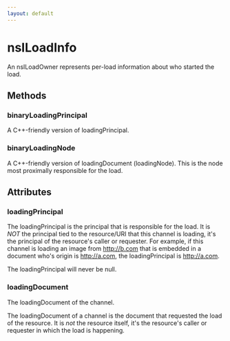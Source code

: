 ```yaml
---
layout: default
---
```


# nsILoadInfo #

An nsILoadOwner represents per-load information about who started the load.


## Methods ##

### binaryLoadingPrincipal ###

A C++-friendly version of loadingPrincipal.


### binaryLoadingNode ###

A C++-friendly version of loadingDocument (loadingNode).
This is the node most proximally responsible for the load.


## Attributes ##

### loadingPrincipal ###

The loadingPrincipal is the principal that is responsible for the load.
It is *NOT* the principal tied to the resource/URI that this
channel is loading, it's the principal of the resource's
caller or requester. For example, if this channel is loading
an image from http://b.com that is embedded in a document
who's origin is http://a.com, the loadingPrincipal is http://a.com.

The loadingPrincipal will never be null.


### loadingDocument ###

The loadingDocument of the channel.

The loadingDocument of a channel is the document that requested the
load of the resource. It is *not* the resource itself, it's the
resource's caller or requester in which the load is happening.

<script> example: Assume a document who's origin is http://a.com embeds
a script from http://b.com. The loadingDocument for the channel
associated with the http://b.com script load is the document with origin
http://a.com

<iframe> example: Assume a document with origin http://a.com embeds
<iframe src="http://b.com">. The loadingDocument for the channel associated
with the http://b.com network request is the document who's origin is
http://a.com. Now assume the iframe to http://b.com then further embeds
<script src="http://c.com">. The loadingDocument for the channel associated
with the http://c.com network request is the iframe with origin http://b.com.

Warning: The loadingDocument can be null!


### securityFlags ###

The securityFlags of that channel.


### forceInheritPrincipal ###

If forceInheritPrincipal is true, the data coming from the channel should
use loadingPrincipal for its principal, even when the data is loaded over
http:// or another protocol that would normally use a URI-based principal.
This attribute will never be true when loadingSandboxed is true.


### loadingSandboxed ###

If loadingSandboxed is true, the data coming from the channel is
being loaded sandboxed, so it should have a nonce origin and
hence should use a NullPrincipal.


### contentPolicyType ###

The contentPolicyType of the channel, used for security checks
like Mixed Content Blocking and Content Security Policy.


## Constants ##

### SEC_NORMAL ###

No special security flags:


### SEC_FORCE_INHERIT_PRINCIPAL ###

Force inheriting of the Principal. The resulting resource will use the
principal of the document which is doing the load. Setting this flag
will cause GetChannelResultPrincipal to return the same principal as
the loading principal that's passed in when creating the channel.

This will happen independently of the scheme of the URI that the
channel is loading.

So if the loading document comes from "http://a.com/", and the channel
is loading the URI "http://b.com/whatever", GetChannelResultPrincipal
will return a principal from "http://a.com/".

This flag can not be used together with SEC_SANDBOXED.


### SEC_SANDBOXED ###

Sandbox the load. The resulting resource will use a freshly created
null principal. So GetChannelResultPrincipal will always return a
null principal whenever this flag is set.

This will happen independently of the scheme of the URI that the
channel is loading.

This flag can not be used together with SEC_FORCE_INHERIT_PRINCIPAL.

